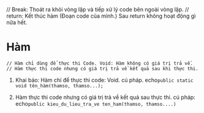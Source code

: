 // Break: Thoát ra khỏi vòng lặp và tiếp xử lý code bên ngoài vòng lặp. 
// return: Kết thúc hàm (Đoạn code của mình.) Sau return không hoạt động gì nữa hết. 

# Hàm 
	// Hàm chỉ dùng để thực thi Code. Void: Hàm không có giá trị trả về. 
	// Hàm thực thi code nhưng có giá trị trả về kết quả sau khi thực thi.

1. Khai báo: Hàm chỉ để thực thi code: Void.
cú pháp.
    echo```public static void tên_hàm(thamso, thamso...);```

2. Hàm thực thi code nhưng có giá trị trả về kết quả sau thực thi.
    cú pháp:
        echo```public kieu_du_lieu_tra_ve ten_ham(thamso, thamso....)```

    
